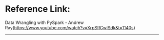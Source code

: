 # Reference Link:
Data Wrangling with PySpark - Andrew Ray(https://www.youtube.com/watch?v=XrpSRCwISdk&t=1140s)
___